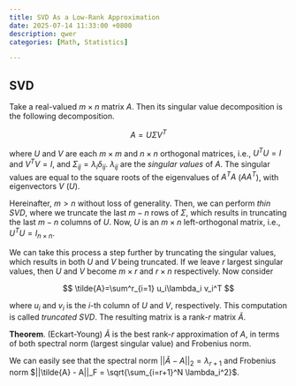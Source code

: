 ```yaml
---
title: SVD As a Low-Rank Approximation
date: 2025-07-14 11:33:00 +0800
description: qwer
categories: [Math, Statistics]

---
```

## SVD

Take a real-valued $m\times n$ matrix $A$. Then its singular value decomposition is the following decomposition.

$$
A = U\Sigma V^T
$$

where $U$ and $V$ are each $m\times m$ and $n \times n$ orthogonal matrices, i.e., $U^T U= I$ and $V^T V = I$, and $\Sigma_{ij} = \lambda_i \delta_{ij}$. $\lambda_{ij}$ are the *singular values* of $A$. The singular values are equal to the square roots of the eigenvalues of $A^TA$ ($AA^T$), with eigenvectors $V$ ($U$). 

Hereinafter, $m > n$ without loss of generality. Then, we can perform *thin SVD*, where we truncate the last $m-n$ rows of $\Sigma$, which results in truncating the last $m-n$ columns of $U$. Now, $U$ is an $m \times n$ left-orthogonal matrix, i.e., $U^T U = I_{n\times n}$.

We can take this process a step further by truncating the singular values, which results in both $U$ and $V$ being truncated. If we leave $r$ largest singular values, then $U$ and $V$ become $m \times r$ and $r \times n$ respectively. Now consider

$$
\tilde{A}=\sum^r_{i=1} u_i\lambda_i v_i^T
$$

where $u_i$ and $v_i$ is the $i$-th column of $U$ and $V$, respectively. This computation is called *truncated SVD*. The resulting matrix is a rank-$r$ matrix $\tilde{A}$.

**Theorem**. (Eckart-Young) $\tilde{A}$ is the best rank-$r$ approximation of $A$, in terms of both spectral norm (largest singular value) and Frobenius norm.

We can easily see that the spectral norm $||\tilde{A}-A||_2 = \lambda_{r+1}$ and Frobenius norm $||\tilde{A} - A||_F = \sqrt{\sum_{i=r+1}^N \lambda_i^2}$.